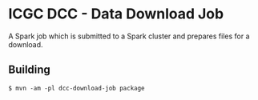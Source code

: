 # ICGC DCC - Data Download Job

A Spark job which is submitted to a Spark cluster and prepares files for a download.

## Building

```shell
$ mvn -am -pl dcc-download-job package
```
